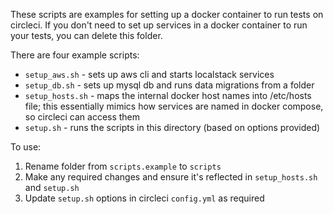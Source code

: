 These scripts are examples for setting up a docker container to run tests on circleci. If you don't need to set up services in a docker container to run your tests, you can delete this folder.

There are four example scripts:

* `setup_aws.sh` - sets up aws cli and starts localstack services
* `setup_db.sh` - sets up mysql db and runs data migrations from a folder
* `setup_hosts.sh` - maps the internal docker host names into /etc/hosts file; this essentially mimics how services are named in docker compose, so circleci can access them
* `setup.sh` - runs the scripts in this directory (based on options provided)

To use:

1. Rename folder from `scripts.example` to `scripts`
2. Make any required changes and ensure it's reflected in `setup_hosts.sh` and `setup.sh`
3. Update `setup.sh` options in circleci `config.yml` as required
